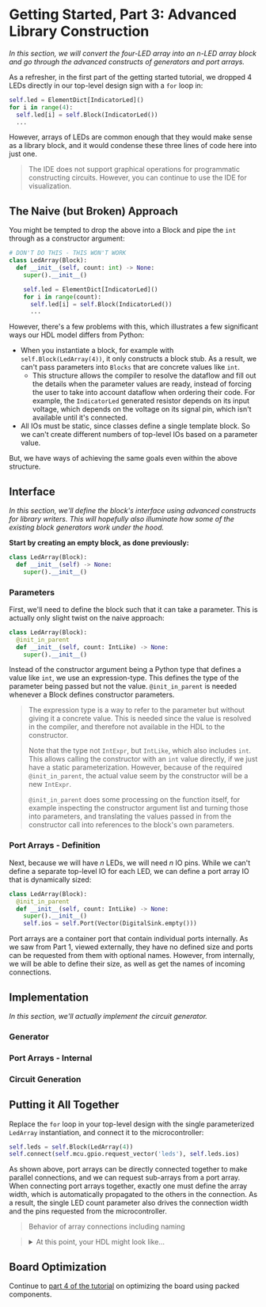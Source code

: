 # Getting Started, Part 3: Advanced Library Construction
_In this section, we will convert the four-LED array into an n-LED array block and go through the advanced constructs of generators and port arrays._

As a refresher, in the first part of the getting started tutorial, we dropped 4 LEDs directly in our top-level design sign with a `for` loop in:  
```python
self.led = ElementDict[IndicatorLed]()
for i in range(4):
  self.led[i] = self.Block(IndicatorLed())
  ...
```

However, arrays of LEDs are common enough that they would make sense as a library block, and it would condense these three lines of code here into just one.

> The IDE does not support graphical operations for programmatic constructing circuits.
> However, you can continue to use the IDE for visualization.


## The Naive (but Broken) Approach

You might be tempted to drop the above into a Block and pipe the `int` through as a constructor argument:
```python
# DON'T DO THIS - THIS WON'T WORK
class LedArray(Block):
  def __init__(self, count: int) -> None:
    super().__init__()

    self.led = ElementDict[IndicatorLed]()
    for i in range(count):
      self.led[i] = self.Block(IndicatorLed())
      ...
```

However, there's a few problems with this, which illustrates a few significant ways our HDL model differs from Python:
- When you instantiate a block, for example with `self.Block(LedArray(4))`, it only constructs a block stub.
  As a result, we can't pass parameters into `Blocks` that are concrete values like `int`.
  - This structure allows the compiler to resolve the dataflow and fill out the details when the parameter values are ready, instead of forcing the user to take into account dataflow when ordering their code.
    For example, the `IndicatorLed` generated resistor depends on its input voltage, which depends on the voltage on its signal pin, which isn't available until it's connected.
- All IOs must be static, since classes define a single template block.
  So we can't create different numbers of top-level IOs based on a parameter value.

But, we have ways of achieving the same goals even within the above structure.


## Interface
_In this section, we'll define the block's interface using advanced constructs for library writers._
_This will hopefully also illuminate how some of the existing block generators work under the hood._

**Start by creating an empty block, as done previously:**
```python
class LedArray(Block):
  def __init__(self) -> None:
    super().__init__()
```

### Parameters
First, we'll need to define the block such that it can take a parameter.
This is actually only slight twist on the naive approach:  
```python
class LedArray(Block):
  @init_in_parent
  def __init__(self, count: IntLike) -> None:
    super().__init__()
```

Instead of the constructor argument being a Python type that defines a value like `int`, we use an expression-type.
This defines the type of the parameter being passed but not the value.
`@init_in_parent` is needed whenever a Block defines constructor parameters.

> The expression type is a way to refer to the parameter but without giving it a concrete value.
> This is needed since the value is resolved in the compiler, and therefore not available in the HDL to the constructor.
> 
> Note that the type not `IntExpr`, but `IntLike`, which also includes `int`.
> This allows calling the constructor with an `int` value directly, if we just have a static parameterization.
> However, because of the required `@init_in_parent`, the actual value seem by the constructor will be a new `IntExpr`.
> 
> `@init_in_parent` does some processing on the function itself, for example inspecting the constructor argument list and turning those into parameters, and translating the values passed in from the constructor call into references to the block's own parameters.


### Port Arrays - Definition
Next, because we will have _n_ LEDs, we will need _n_ IO pins.
While we can't define a separate top-level IO for each LED, we can define a port array IO that is dynamically sized:  
```python
class LedArray(Block):
  @init_in_parent
  def __init__(self, count: IntLike) -> None:
    super().__init__()
    self.ios = self.Port(Vector(DigitalSink.empty()))
```

Port arrays are a container port that contain individual ports internally.
As we saw from Part 1, viewed externally, they have no defined size and ports can be requested from them with optional names.
However, from internally, we will be able to define their size, as well as get the names of incoming connections.


## Implementation
_In this section, we'll actually implement the circuit generator._

### Generator

### Port Arrays - Internal

### Circuit Generation


## Putting it All Together

Replace the `for` loop in your top-level design with the single parameterized `LedArray` instantiation, and connect it to the microcontroller:  
```python
self.leds = self.Block(LedArray(4))
self.connect(self.mcu.gpio.request_vector('leds'), self.leds.ios)
```

As shown above, port arrays can be directly connected together to make parallel connections, and we can request sub-arrays from a port array.
When connecting port arrays together, exactly one must define the array width, which is automatically propagated to the others in the connection.
As a result, the single LED count parameter also drives the connection width and the pins requested from the microcontroller. 

> Behavior of array connections 
> including naming

> <details>
>   <summary>At this point, your HDL might look like...</summary>
>
>   ```python
>   class BlinkyExample(SimpleBoardTop):
>     def contents(self) -> None:
>       super().contents()
>       self.usb = self.Block(UsbCReceptacle())
>       self.buck = self.Block(BuckConverter(3.3*Volt(tol=0.05)))
>       self.connect(self.usb.gnd, self.buck.gnd)
>       self.connect(self.usb.pwr, self.buck.pwr_in)
>
>       with self.implicit_connect(
>           ImplicitConnect(self.buck.pwr_out, [Power]),
>           ImplicitConnect(self.buck.gnd, [Common]),
>       ) as imp:
>         self.mcu = imp.Block(IoController())
>
>         (self.sw, ), _ = self.chain(imp.Block(DigitalSwitch()), self.mcu.gpio.request('sw'))
>
>         self.led = ElementDict[IndicatorLed]()
>         for i in range(4):
>           (self.led[i], ), _ = self.chain(self.mcu.gpio.request(f'led{i}'), imp.Block(IndicatorLed()))
>
>         self.mag = imp.Block(Lf21215tmr())
>         self.connect(self.mcu.gpio.request('mag'), self.mag.out)
>
>     def refinements(self) -> Refinements:
>       return super().refinements() + Refinements(
>       instance_refinements=[
>         (['buck'], Tps561201),
>       ],
>       instance_values=[
>         (['mcu', 'pin_assigns'], [
>           'led_0=26',
>           'led_1=27',
>           'led_2=28',
>           'led_3=29',
>          ])
>       ])
>   ```
> </details>

## Board Optimization

Continue to [part 4 of the tutorial](getting_started_library_optimization.md) on optimizing the board using packed components.
